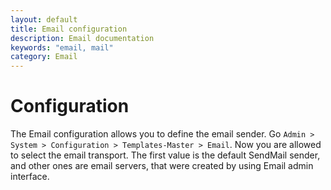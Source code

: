 ```yaml
---
layout: default
title: Email configuration
description: Email documentation
keywords: "email, mail"
category: Email
---
```


# Configuration

The Email configuration allows you to define the email sender. Go `Admin > System > Configuration > Templates-Master > Email`. Now you are allowed to select the email transport. The first value is the default SendMail sender, and other ones are email servers, that were created by using Email admin interface.